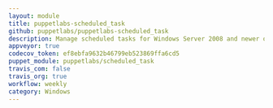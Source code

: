 ```yaml
---
layout: module
title: puppetlabs-scheduled_task
github: puppetlabs/puppetlabs-scheduled_task
description: Manage scheduled tasks for Windows Server 2008 and newer operating systems.
appveyor: true
codecov_token: ef8ebfa9632b46799eb523869ffa6cd5
puppet_module: puppetlabs/scheduled_task
travis_com: false
travis_org: true
workflow: weekly
category: Windows
---
```

